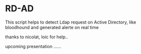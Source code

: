 # RD-AD

 
This script helps to detect Ldap request on Active Directory, like bloodhound and generated alerte on real time

thanks to nicolat, loic for help..

upcoming presentation ......
